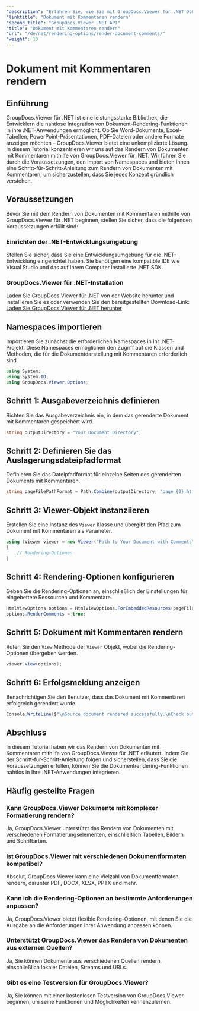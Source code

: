 ```yaml
---
"description": "Erfahren Sie, wie Sie mit GroupDocs.Viewer für .NET Dokumente mit Kommentaren rendern. Folgen Sie unserer Schritt-für-Schritt-Anleitung für eine nahtlose Integration."
"linktitle": "Dokument mit Kommentaren rendern"
"second_title": "GroupDocs.Viewer .NET API"
"title": "Dokument mit Kommentaren rendern"
"url": "/de/net/rendering-options/render-document-comments/"
"weight": 13
---
```


# Dokument mit Kommentaren rendern

## Einführung
GroupDocs.Viewer für .NET ist eine leistungsstarke Bibliothek, die Entwicklern die nahtlose Integration von Dokument-Rendering-Funktionen in ihre .NET-Anwendungen ermöglicht. Ob Sie Word-Dokumente, Excel-Tabellen, PowerPoint-Präsentationen, PDF-Dateien oder andere Formate anzeigen möchten – GroupDocs.Viewer bietet eine unkomplizierte Lösung.
In diesem Tutorial konzentrieren wir uns auf das Rendern von Dokumenten mit Kommentaren mithilfe von GroupDocs.Viewer für .NET. Wir führen Sie durch die Voraussetzungen, den Import von Namespaces und bieten Ihnen eine Schritt-für-Schritt-Anleitung zum Rendern von Dokumenten mit Kommentaren, um sicherzustellen, dass Sie jedes Konzept gründlich verstehen.
## Voraussetzungen
Bevor Sie mit dem Rendern von Dokumenten mit Kommentaren mithilfe von GroupDocs.Viewer für .NET beginnen, stellen Sie sicher, dass die folgenden Voraussetzungen erfüllt sind:
### Einrichten der .NET-Entwicklungsumgebung
Stellen Sie sicher, dass Sie eine Entwicklungsumgebung für die .NET-Entwicklung eingerichtet haben. Sie benötigen eine kompatible IDE wie Visual Studio und das auf Ihrem Computer installierte .NET SDK.
### GroupDocs.Viewer für .NET-Installation
Laden Sie GroupDocs.Viewer für .NET von der Website herunter und installieren Sie es oder verwenden Sie den bereitgestellten Download-Link:
[Laden Sie GroupDocs.Viewer für .NET herunter](https://releases.groupdocs.com/viewer/net/)

## Namespaces importieren
Importieren Sie zunächst die erforderlichen Namespaces in Ihr .NET-Projekt. Diese Namespaces ermöglichen den Zugriff auf die Klassen und Methoden, die für die Dokumentdarstellung mit Kommentaren erforderlich sind.
```csharp
using System;
using System.IO;
using GroupDocs.Viewer.Options;
```

## Schritt 1: Ausgabeverzeichnis definieren
Richten Sie das Ausgabeverzeichnis ein, in dem das gerenderte Dokument mit Kommentaren gespeichert wird.
```csharp
string outputDirectory = "Your Document Directory";
```
## Schritt 2: Definieren Sie das Auslagerungsdateipfadformat
Definieren Sie das Dateipfadformat für einzelne Seiten des gerenderten Dokuments mit Kommentaren.
```csharp
string pageFilePathFormat = Path.Combine(outputDirectory, "page_{0}.html");
```
## Schritt 3: Viewer-Objekt instanziieren
Erstellen Sie eine Instanz des `Viewer` Klasse und übergibt den Pfad zum Dokument mit Kommentaren als Parameter.
```csharp
using (Viewer viewer = new Viewer("Path to Your Document with Comments"))
{
    // Rendering-Optionen
}
```
## Schritt 4: Rendering-Optionen konfigurieren
Geben Sie die Rendering-Optionen an, einschließlich der Einstellungen für eingebettete Ressourcen und Kommentare.
```csharp
HtmlViewOptions options = HtmlViewOptions.ForEmbeddedResources(pageFilePathFormat);
options.RenderComments = true;
```
## Schritt 5: Dokument mit Kommentaren rendern
Rufen Sie den `View` Methode der `Viewer` Objekt, wobei die Rendering-Optionen übergeben werden.
```csharp
viewer.View(options);
```
## Schritt 6: Erfolgsmeldung anzeigen
Benachrichtigen Sie den Benutzer, dass das Dokument mit Kommentaren erfolgreich gerendert wurde.
```csharp
Console.WriteLine($"\nSource document rendered successfully.\nCheck output in {outputDirectory}.");
```

## Abschluss
In diesem Tutorial haben wir das Rendern von Dokumenten mit Kommentaren mithilfe von GroupDocs.Viewer für .NET erläutert. Indem Sie der Schritt-für-Schritt-Anleitung folgen und sicherstellen, dass Sie die Voraussetzungen erfüllen, können Sie die Dokumentrendering-Funktionen nahtlos in Ihre .NET-Anwendungen integrieren.
## Häufig gestellte Fragen
### Kann GroupDocs.Viewer Dokumente mit komplexer Formatierung rendern?
Ja, GroupDocs.Viewer unterstützt das Rendern von Dokumenten mit verschiedenen Formatierungselementen, einschließlich Tabellen, Bildern und Schriftarten.
### Ist GroupDocs.Viewer mit verschiedenen Dokumentformaten kompatibel?
Absolut, GroupDocs.Viewer kann eine Vielzahl von Dokumentformaten rendern, darunter PDF, DOCX, XLSX, PPTX und mehr.
### Kann ich die Rendering-Optionen an bestimmte Anforderungen anpassen?
Ja, GroupDocs.Viewer bietet flexible Rendering-Optionen, mit denen Sie die Ausgabe an die Anforderungen Ihrer Anwendung anpassen können.
### Unterstützt GroupDocs.Viewer das Rendern von Dokumenten aus externen Quellen?
Ja, Sie können Dokumente aus verschiedenen Quellen rendern, einschließlich lokaler Dateien, Streams und URLs.
### Gibt es eine Testversion für GroupDocs.Viewer?
Ja, Sie können mit einer kostenlosen Testversion von GroupDocs.Viewer beginnen, um seine Funktionen und Möglichkeiten kennenzulernen.
